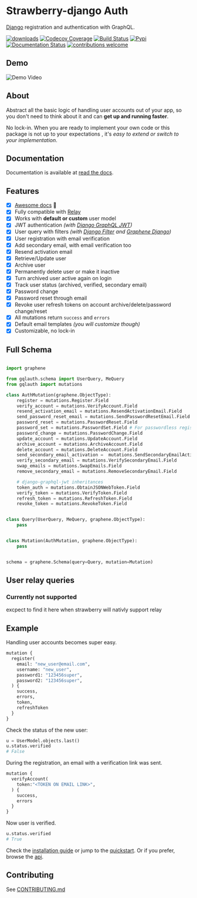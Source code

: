 # Strawberry-django Auth

[Django](https://github.com/django/django) registration and authentication with GraphQL.

[![downloads](https://img.shields.io/pypi/dm/strawberry-django-auth)](https://pypistats.org/packages/strawberry-django-auth)
[![Codecov Coverage](https://img.shields.io/codecov/c/github/pedrobern/strawberry-django-auth/master.svg?style=flat-square)](https://codecov.io/gh/pedrobern/strawberry-django-auth/)
[![Build Status](https://travis-ci.com/pedrobern/strawberry-django-auth.svg?branch=master)](https://travis-ci.com/pedrobern/strawberry-django-auth)
[![Pypi](https://img.shields.io/pypi/v/strawberry-django-auth.svg)](https://pypi.org/project/strawberry-django-auth/)
[![Documentation Status](https://readthedocs.org/projects/strawberry-django-auth/badge/?version=latest)](https://strawberry-django-auth.readthedocs.io/en/latest/?badge=latest)
[![contributions welcome](https://img.shields.io/badge/contributions-welcome-brightgreen.svg?style=flat)](https://github.com/pedrobern/strawberry-django-auth/blob/master/CONTRIBUTING.md)

## Demo

![Demo Video](https://github.com/pedrobern/strawberry-django-auth/blob/master/demo.gif)

## About

Abstract all the basic logic of handling user accounts out of your app,
so you don't need to think about it and can **get up and running faster**.

No lock-in. When you are ready to implement your own code or this package
is not up to your expectations , it's *easy to extend or switch to
your implementation*.


## Documentation

Documentation is available at [read the docs](https://strawberry-django-auth.readthedocs.io/en/latest/).


## Features

* [x] [Awesome docs](https://strawberry-django-auth.readthedocs.io/en/latest/) :tada:
* [x] Fully compatible with [Relay](https://github.com/facebook/relay>)
* [x] Works with **default or custom** user model
* [x] JWT authentication *(with [Django GraphQL JWT](https://github.com/flavors/django-graphql-jwt))*
* [x] User query with filters *(with [Django Filter](https://github.com/carltongibson/django-filter) and [Graphene Django](https://github.com/graphql-python/graphene-django))*
* [x] User registration with email verification
* [x] Add secondary email, with email verification too
* [x] Resend activation email
* [x] Retrieve/Update user
* [x] Archive user
* [x] Permanently delete user or make it inactive
* [x] Turn archived user active again on login
* [x] Track user status (archived, verified, secondary email)
* [x] Password change
* [x] Password reset through email
* [x] Revoke user refresh tokens on account archive/delete/password change/reset
* [x] All mutations return `success` and `errors`
* [x] Default email templates *(you will customize though)*
* [x] Customizable, no lock-in

## Full Schema

```python

import graphene

from gqlauth.schema import UserQuery, MeQuery
from gqlauth import mutations

class AuthMutation(graphene.ObjectType):
    register = mutations.Register.Field
    verify_account = mutations.VerifyAccount.Field
    resend_activation_email = mutations.ResendActivationEmail.Field
    send_password_reset_email = mutations.SendPasswordResetEmail.Field
    password_reset = mutations.PasswordReset.Field
    password_set = mutations.PasswordSet.Field # For passwordless registration
    password_change = mutations.PasswordChange.Field
    update_account = mutations.UpdateAccount.Field
    archive_account = mutations.ArchiveAccount.Field
    delete_account = mutations.DeleteAccount.Field
    send_secondary_email_activation =  mutations.SendSecondaryEmailActivation.Field
    verify_secondary_email = mutations.VerifySecondaryEmail.Field
    swap_emails = mutations.SwapEmails.Field
    remove_secondary_email = mutations.RemoveSecondaryEmail.Field

    # django-graphql-jwt inheritances
    token_auth = mutations.ObtainJSONWebToken.Field
    verify_token = mutations.VerifyToken.Field
    refresh_token = mutations.RefreshToken.Field
    revoke_token = mutations.RevokeToken.Field


class Query(UserQuery, MeQuery, graphene.ObjectType):
    pass


class Mutation(AuthMutation, graphene.ObjectType):
    pass


schema = graphene.Schema(query=Query, mutation=Mutation)
```


## User relay queries 

### Currently not supported
excpect to find it here when strawberry will nativly support relay


## Example

Handling user accounts becomes super easy.

```python
mutation {
  register(
    email: "new_user@email.com",
    username: "new_user",
    password1: "123456super",
    password2: "123456super",
  ) {
    success,
    errors,
    token,
    refreshToken
  }
}
```

Check the status of the new user:

```python
u = UserModel.objects.last()
u.status.verified
# False
```

During the registration, an email with a verification link was sent.

```python
mutation {
  verifyAccount(
    token:"<TOKEN ON EMAIL LINK>",
  ) {
    success,
    errors
  }
}
```

Now user is verified.

```python
u.status.verified
# True
```

Check the [installation guide](https://strawberry-django-auth.readthedocs.io/en/latest/installation/) or jump to the [quickstart](https://strawberry-django-auth.readthedocs.io/en/latest/quickstart/). Or if you prefer, browse the [api](https://strawberry-django-auth.readthedocs.io/en/latest/api/).


## Contributing

See [CONTRIBUTING.md](https://github.com/pedrobern/strawberry-django-auth/blob/master/CONTRIBUTING.md)
